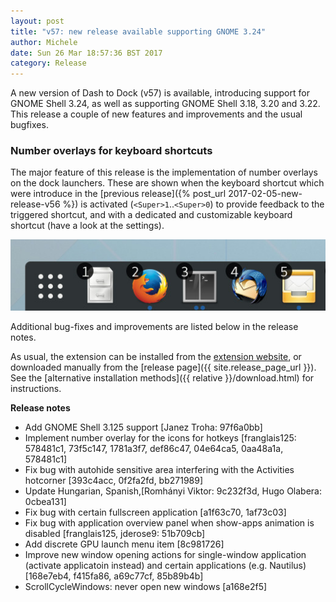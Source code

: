 ```yaml
---
layout: post
title: "v57: new release available supporting GNOME 3.24"
author: Michele
date: Sun 26 Mar 18:57:36 BST 2017
category: Release
---
```


A new version of Dash to Dock (v57) is available, introducing support for GNOME Shell 3.24, as well as supporting GNOME Shell 3.18, 3.20 and 3.22. This release a couple of new features and improvements and the usual bugfixes.

<!--more-->




### Number overlays for keyboard shortcuts

The major feature of this release is the implementation of number overlays on the dock launchers. These are shown when the keyboard shortcut which were introduce in the [previous release]({% post_url 2017-02-05-new-release-v56 %}) is activated (<code>&lt;Super&gt;1</code>..<code>&lt;Super&gt;0</code>) to provide feedback to the triggered shortcut, and with a dedicated and customizable keyboard shortcut (have a look at the settings).

<a href="/media/v57_number_overlays.jpg">
<img src='/media/v57_number_overlays.jpg' alt="Number overlays functionality" class="center"/></a>

Additional bug-fixes and improvements are listed below in the release notes.

As usual, the extension can be installed from the [extension website](https://extensions.gnome.org/extension/307/dash-to-dock/), or downloaded manually from the [release page]({{ site.release_page_url }}). See the [alternative installation methods]({{ relative }}/download.html) for instructions.

**Release notes**

* Add GNOME Shell 3.125 support [Janez Troha: 97f6a0bb]
* Implement number overlay for the icons for hotkeys [franglais125: 578481c1, 73f5c147, 1781a3f7, def86c47, 04e64ca5, 0aa48a1a, 578481c1]
* Fix bug with autohide sensitive area interfering with the Activities hotcorner [393c4acc, 0f2fa2fd, bb271989]
* Update Hungarian, Spanish,[Romhányi Viktor: 9c232f3d, Hugo Olabera: 0cbea131]
* Fix bug with certain fullscreen application [a1f63c70, 1af73c03]
* Fix bug with application overview panel when  show-apps animation is disabled [franglais125, jderose9: 51b709cb]
* Add discrete GPU launch menu item [8c981726]
* Improve new window opening actions for single-window application (activate applicatoin instead) and certain applications (e.g. Nautilus) [168e7eb4, f415fa86, a69c77cf, 85b89b4b]
* ScrollCycleWindows: never open new windows [a168e2f5]
